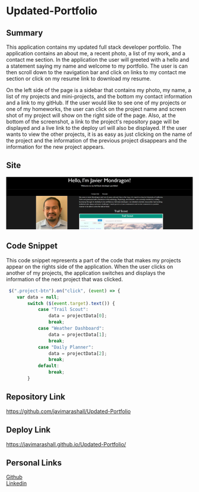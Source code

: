 # Updated-Portfolio

## Summary
This application contains my updated full stack developer portfolio. The application contains an about me, a recent photo, a list of my work, and a contact me section. In the application the user will greeted with a hello and a statement saying my name and welcome to my portfolio. The user is can then scroll down to the navigation bar and click on links to my contact me section or click on my resume link to download my resume. 

On the left side of the page is a sidebar that contains my photo, my name, a list of my projects and mini-projects, and the bottom my contact information and a link to my gitHub. If the user would like to see one of my projects or one of my homeworks, the user can click on the project name and screen shot of my project will show on the right side of the page. Also, at the bottom of the screenshot, a link to the project's repository page will be displayed and a live link to the deploy url will also be displayed. If the user wants to view the other projects, it is as easy as just clicking on the name of the project and the information of the previous project disappears and the information for the new project appears.

## Site
![site](./assets/images/site.png)

## Code Snippet
This code snippet represents a part of the code that makes my projects appear on the rights side of the application. When the user clicks on another of my projects, the application switches and displays the information of the next project that was clicked.   
```javascript
 $(".project-btn").on("click", (event) => {
    var data = null;
        switch ($(event.target).text()) {
            case "Trail Scout":
                data = projectData[0];
                break;
            case "Weather Dashboard":
                data = projectData[1];
                break;
            case "Daily Planner":
                data = projectData[2];
                break;
            default:
                break;
        }
```
## Repository Link
https://github.com/javimarashall/Updated-Portfolio

## Deploy Link
https://javimarashall.github.io/Updated-Portfolio/

## Personal Links
[Github](https://github.com/javimarashall)<br>
[Linkedin](https://www.linkedin.com/in/javier-mondragon-7b471719b/)
